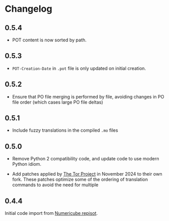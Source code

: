 # Changelog

## 0.5.4

* POT content is now sorted by path.

## 0.5.3

* `POT-Creation-Date` in `.pot` file is only updated on initial creation.

## 0.5.2

* Ensure that PO file merging is performed by file, avoiding changes in PO file order (which cases large PO file deltas)

## 0.5.1

* Include fuzzy translations in the compiled `.mo` files

## 0.5.0

* Remove Python 2 compatibility code, and update code to use modern Python idiom.

* Add patches applied by [The Tor Project](https://gitlab.torproject.org/tpo/web/lego/-/blob/b1de03b222fad02369017afce3a12ccd5f8990f2/packages/i18n/lektor_i18n.py) in November 2024 to their own fork. These patches optimize some of the ordering of translation commands to avoid the need for multiple


## 0.4.4

Initial code import from [Numericube repisot](https://github.com/numericube/lektor-i18n-plugin).
